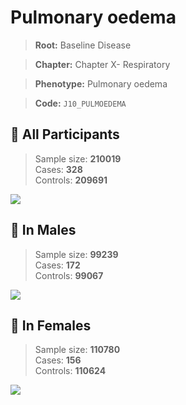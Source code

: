 # Pulmonary oedema

> **Root:** Baseline Disease  

> **Chapter:** Chapter X- Respiratory  

> **Phenotype:** Pulmonary oedema  

> **Code:** `J10_PULMOEDEMA`

## 🧪 All Participants  
> Sample size: **210019**  
> Cases: **328**  
> Controls: **209691**
<img src="/Disease/Figures/ALL/Incidence/J10_PULMOEDEMA.png"/>
<CsvTable src="/Disease/Data/ALL/Incidence/COX_J10_PULMOEDEMA.csv" label="🔍 View full results" />

## 👨 In Males  
> Sample size: **99239**  
> Cases: **172**  
> Controls: **99067**
<img src="/Disease/Figures/Male/Incidence/J10_PULMOEDEMA.png"/>
<CsvTable src="/Disease/Data/Male/Incidence/COX_J10_PULMOEDEMA.csv" label="🔍 View full results" />

## 👩 In Females  
> Sample size: **110780**  
> Cases: **156**  
> Controls: **110624**
<img src="/Disease/Figures/Female/Incidence/J10_PULMOEDEMA.png"/>
<CsvTable src="/Disease/Data/Female/Incidence/COX_J10_PULMOEDEMA.csv" label="🔍 View full results" />
